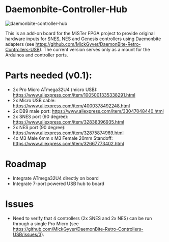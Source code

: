 # Daemonbite-Controller-Hub

![daemonbite-controller-hub](https://user-images.githubusercontent.com/83313810/116638859-3572aa00-a935-11eb-8ef9-114f12c992d6.png)

This is an add-on board for the MiSTer FPGA project to provide original hardware inputs for SNES, NES and Genesis controllers using Daemonbite adapters (see https://github.com/MickGyver/DaemonBite-Retro-Controllers-USB). The current version serves only as a mount for the Arduinos and controller ports.

# Parts needed (v0.1):

- 2x Pro Micro ATmega32U4 (micro USB): https://www.aliexpress.com/item/1005001335338291.html
- 2x Micro USB cable: https://www.aliexpress.com/item/4000378492248.html
- 2x DB9 male port: https://www.aliexpress.com/item/33047048440.html
- 2x SNES port (90 degree): https://www.aliexpress.com/item/32838396935.html
- 2x NES port (90 degree): https://www.aliexpress.com/item/32875874969.html
- 4x M3 Male 6mm x M3 Female 20mm Standoff: https://www.aliexpress.com/item/32667773402.html

# Roadmap

- Integrate ATmega32U4 directly on board
- Integrate 7-port powered USB hub to board

# Issues

- Need to verify that 4 controllers (2x SNES and 2x NES) can be run through a single Pro Micro (see https://github.com/MickGyver/DaemonBite-Retro-Controllers-USB/issues/3).
